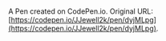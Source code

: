 # 

A Pen created on CodePen.io. Original URL: [https://codepen.io/JJewell2k/pen/dyjMLpg](https://codepen.io/JJewell2k/pen/dyjMLpg).


